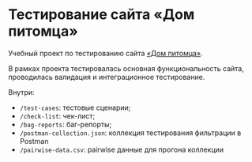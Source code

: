 # Тестирование сайта «Дом питомца»

Учебный проект по тестированию сайта [«Дом питомца»](http://158.160.56.133/app/pets "http://158.160.56.133/app/pets").

В рамках проекта тестировалась основная функциональность сайта, проводилась валидация и интеграционное тестирование.

Внутри:
- `/test-cases`: тестовые сценарии;
- `/check-list`: чек-лист; 
- `/bag-reports`: баг-репорты;
- `/postman-collection.json`: коллекция тестирования фильтрации в Postman
- `/pairwise-data.csv`: pairwise данные для прогона коллекции